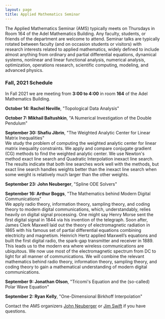 ```yaml
---
layout: page
title: Applied Mathematics Seminar
---
```


The Applied Mathematics Seminar (AMS) typically meets on Thursdays in Room 164 of the Adel Mathematics Building.  Any faculty, students, or friends of the department are welcome to attend. Seminar talks are typically rotated between faculty (and on occasion students or visitors) with research interests related to applied mathematics, widely defined to include almost anything from ordinary and partial differential equations, dynamical systems, nonlinear and linear functional analysis, numerical analysis, optimization, operations research, scientific computing, modeling, and advanced physics.

### Fall, 2021 Schedule

In Fall 2021 we are meeting from **3:00 to 4:00** in room **164** of the Adel Mathematics Building.

**October 14: Rachel Neville**, "Topological Data Analysis"

**October 7: Mikhail Baltushkin**, "A Numerical Investigation of the Double Pendulum"

**September 30: Shafiu Jibrin**, "The Weighted Analytic Center for Linear Matrix Inequalities"\
We study the problem of computing the weighted analytic center for linear matrix inequality constraints. We apply and compare conjugate gradient (CG) methods to find the weighted analytic center.  We use Newton's method exact line search and Quadratic Interpolation inexact line search.  The results indicate that both line searches work well with the methods, but exact line search handles weights better than the inexact line search when some weight is relatively much larger than the other weights. 

**September 23: John Neuberger**, "Spline ODE Solvers"

**September 16: Arthur Boggs**, "The Mathematics behind Modern Digital Communications"\
We apply radio theory, information theory, sampling theory, and coding theory to modern digital
communications, which, understandably, relies heavily on digital signal processing. One might say Henry
Morse sent the first digital signal in 1844 via his invention of the telegraph. Soon after, James Clerk
Maxwell laid out the theory of electromagnetic radiation in 1865 with his famous set of partial
differential equations combining electricity and magnetism. Heinrich Hertz applied Maxwell’s equations
and built the first digital radio, the spark-gap transmitter and receiver in 1889. This leads us to the
modern era where wireless communications are ubiquitous. We now use most of the electromagnetic
spectrum from DC to light for all manner of communications. We will combine the relevant mathematics
behind radio theory, information theory, sampling theory, and coding theory to gain a mathematical
understanding of modern digital communications.

**September 9: Jonathan Olson**, "Tricomi's Equation and the (so-called) Polar Wave Equation"

**September 2: Ryan Kelly**, "One-Dimensional Birkhoff Interpolation"

Contact the AMS organizers [John Neuberger](mailto:John.Neuberger@nau.edu) or [Jim Swift](mailto:Jim.Swfit@nau.edu) if you have questions.
